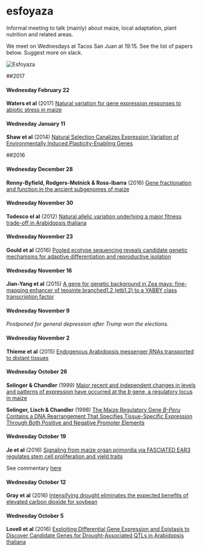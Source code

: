 # esfoyaza

Informal meeting to talk (mainly) about maize, local adaptation, plant nutrition and related areas.

We meet on Wednesdays at Tacos San Juan at 19:15. See the list of papers below. Suggest more on slack.

![Esfoyaza](http://asturies.com/sites/default/files/Esfoyaza.jpg)  

##2017

#### Wednesday February 22

**Waters et al** (2017) [Natural variation for gene expression responses to abiotic stress in maize](http://onlinelibrary.wiley.com/doi/10.1111/tpj.13414/full)  


#### Wednesday January 11

**Shaw et al** (2014) [Natural Selection Canalizes Expression Variation of Environmentally Induced Plasticity-Enabling Genes](http://mbe.oxfordjournals.org/content/31/11/3002)  

##2016

#### Wednesday December 28
**Renny-Byfield, Rodgers-Melnick & Ross-Ibarra** (2016) [Gene fractionation and function in the ancient subgenomes of maize](http://biorxiv.org/content/early/2016/12/19/095547)

#### Wednesday November 30
**Todesco el al** (2012) [Natural allelic variation underlying a major fitness trade-off in Arabidopsis thaliana](https://www.dropbox.com/s/udyj3axclat89bs/todesco2010.pdf?dl=0)

#### Wednesday November 23
 	
**Gould et al** (2016) [Pooled ecotype sequencing reveals candidate genetic mechanisms for adaptive differentiation and reproductive isolation](http://onlinelibrary.wiley.com/doi/10.1111/mec.13881/abstract)

#### Wednesday November 16
 	
**Jian-Yang et al** (2015) [A gene for genetic background in Zea mays: fine-mapping enhancer of teosinte branched1.2 (etb1.2) to a YABBY class transcription factor](http://www.genetics.org/content/genetics/early/2016/10/10/genetics.116.194928.full.pdf)

#### Wednesday November 9 
 	
*Postponed for general depression after Trump won the elections.* 

#### Wednesday November 2
 	
**Thieme et al** (2015) [Endogenous Arabidopsis messenger RNAs
transported to distant tissues](http://www.nature.com.sci-hub.bz/articles/nplants201525) 

#### Wednesday October 26
 	
**Selinger & Chandler** (1999) [Major recent and independent changes in levels and patterns of expression have occurred at the _b_ gene, a regulatory locus in maize](http://www.pnas.org/content/96/26/15007.full.pdf)  

**Selinger, Lisch & Chandler** (1998) [The Maize Regulatory Gene _B-Peru_ Contains a DNA Rearrangement That Specifies Tissue-Specific Expression Through Both Positive and Negative Promoter Elements](http://www.genetics.org/content/genetics/149/2/1125.full.pdf)  

#### Wednesday October 19
 	
**Je et al** (2016) [Signaling from maize organ primordia via FASCIATED EAR3 regulates stem cell proliferation and yield traits](http://www.nature.com/ng/journal/v48/n7/full/ng.3567.html)  

See commentary [here](http://www.nature.com/ng/journal/v48/n7/full/ng.3601.html)

#### Wednesday October 12
 	
**Gray et al** (2016) [Intensifying drought eliminates the expected benefits of elevated carbon dioxide for soybean](nature.com/articles/nplants2016132)  

#### Wednesday October 5
 	
**Lovell et al** (2016) [Exploiting Differential Gene Expression and Epistasis to Discover Candidate Genes for Drought-Associated QTLs in Arabidopsis thaliana](http://www.plantcell.org/content/27/4/969.short)    	          	
	         	
